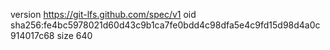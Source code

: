 version https://git-lfs.github.com/spec/v1
oid sha256:fe4bc5978021d60d43c9b1ca7fe0bdd4c98dfa5e4c9fd15d98d4a0c914017c68
size 640
